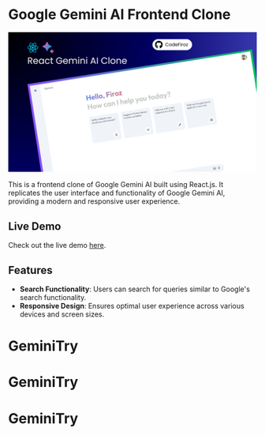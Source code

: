 # Google Gemini AI Frontend Clone

![Google Gemini AI Frontend Clone](https://raw.githubusercontent.com/CodeFiroz/gemini-ai-clone/main/src/component/gemini-clone.png)

This is a frontend clone of Google Gemini AI built using React.js. It replicates the user interface and functionality of Google Gemini AI, providing a modern and responsive user experience.

## Live Demo

Check out the live demo [here](https://gemini-ai-clone-frontend.netlify.app/).

## Features

- **Search Functionality**: Users can search for queries similar to Google's search functionality.
- **Responsive Design**: Ensures optimal user experience across various devices and screen sizes.
# GeminiTry
# GeminiTry
# GeminiTry
